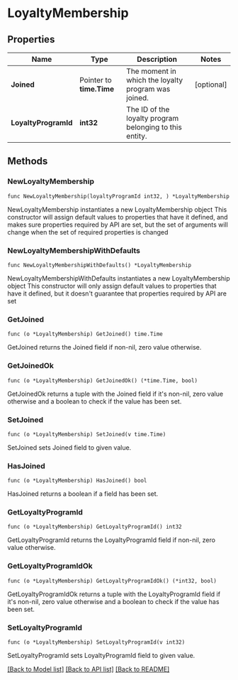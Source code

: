 # LoyaltyMembership

## Properties

Name | Type | Description | Notes
------------ | ------------- | ------------- | -------------
**Joined** | Pointer to **time.Time** | The moment in which the loyalty program was joined. | [optional] 
**LoyaltyProgramId** | **int32** | The ID of the loyalty program belonging to this entity. | 

## Methods

### NewLoyaltyMembership

`func NewLoyaltyMembership(loyaltyProgramId int32, ) *LoyaltyMembership`

NewLoyaltyMembership instantiates a new LoyaltyMembership object
This constructor will assign default values to properties that have it defined,
and makes sure properties required by API are set, but the set of arguments
will change when the set of required properties is changed

### NewLoyaltyMembershipWithDefaults

`func NewLoyaltyMembershipWithDefaults() *LoyaltyMembership`

NewLoyaltyMembershipWithDefaults instantiates a new LoyaltyMembership object
This constructor will only assign default values to properties that have it defined,
but it doesn't guarantee that properties required by API are set

### GetJoined

`func (o *LoyaltyMembership) GetJoined() time.Time`

GetJoined returns the Joined field if non-nil, zero value otherwise.

### GetJoinedOk

`func (o *LoyaltyMembership) GetJoinedOk() (*time.Time, bool)`

GetJoinedOk returns a tuple with the Joined field if it's non-nil, zero value otherwise
and a boolean to check if the value has been set.

### SetJoined

`func (o *LoyaltyMembership) SetJoined(v time.Time)`

SetJoined sets Joined field to given value.

### HasJoined

`func (o *LoyaltyMembership) HasJoined() bool`

HasJoined returns a boolean if a field has been set.

### GetLoyaltyProgramId

`func (o *LoyaltyMembership) GetLoyaltyProgramId() int32`

GetLoyaltyProgramId returns the LoyaltyProgramId field if non-nil, zero value otherwise.

### GetLoyaltyProgramIdOk

`func (o *LoyaltyMembership) GetLoyaltyProgramIdOk() (*int32, bool)`

GetLoyaltyProgramIdOk returns a tuple with the LoyaltyProgramId field if it's non-nil, zero value otherwise
and a boolean to check if the value has been set.

### SetLoyaltyProgramId

`func (o *LoyaltyMembership) SetLoyaltyProgramId(v int32)`

SetLoyaltyProgramId sets LoyaltyProgramId field to given value.



[[Back to Model list]](../README.md#documentation-for-models) [[Back to API list]](../README.md#documentation-for-api-endpoints) [[Back to README]](../README.md)


